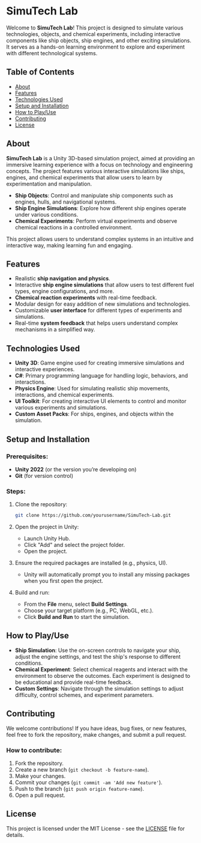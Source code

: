# SimuTech Lab

Welcome to **SimuTech Lab**! This project is designed to simulate various technologies, objects, and chemical experiments, including interactive components like ship objects, ship engines, and other exciting simulations. It serves as a hands-on learning environment to explore and experiment with different technological systems.

## Table of Contents
- [About](#about)
- [Features](#features)
- [Technologies Used](#technologies-used)
- [Setup and Installation](#setup-and-installation)
- [How to Play/Use](#how-to-playuse)
- [Contributing](#contributing)
- [License](#license)

## About
**SimuTech Lab** is a Unity 3D-based simulation project, aimed at providing an immersive learning experience with a focus on technology and engineering concepts. The project features various interactive simulations like ships, engines, and chemical experiments that allow users to learn by experimentation and manipulation.

- **Ship Objects**: Control and manipulate ship components such as engines, hulls, and navigational systems.
- **Ship Engine Simulations**: Explore how different ship engines operate under various conditions.
- **Chemical Experiments**: Perform virtual experiments and observe chemical reactions in a controlled environment.

This project allows users to understand complex systems in an intuitive and interactive way, making learning fun and engaging.

## Features
- Realistic **ship navigation and physics**.
- Interactive **ship engine simulations** that allow users to test different fuel types, engine configurations, and more.
- **Chemical reaction experiments** with real-time feedback.
- Modular design for easy addition of new simulations and technologies.
- Customizable **user interface** for different types of experiments and simulations.
- Real-time **system feedback** that helps users understand complex mechanisms in a simplified way.

## Technologies Used
- **Unity 3D**: Game engine used for creating immersive simulations and interactive experiences.
- **C#**: Primary programming language for handling logic, behaviors, and interactions.
- **Physics Engine**: Used for simulating realistic ship movements, interactions, and chemical experiments.
- **UI Toolkit**: For creating interactive UI elements to control and monitor various experiments and simulations.
- **Custom Asset Packs**: For ships, engines, and objects within the simulation.

## Setup and Installation

### Prerequisites:
- **Unity 2022** (or the version you’re developing on)
- **Git** (for version control)

### Steps:
1. Clone the repository:

    ```bash
    git clone https://github.com/yourusername/SimuTech-Lab.git
    ```

2. Open the project in Unity:
    - Launch Unity Hub.
    - Click "Add" and select the project folder.
    - Open the project.

3. Ensure the required packages are installed (e.g., physics, UI).
    - Unity will automatically prompt you to install any missing packages when you first open the project.

4. Build and run:
    - From the **File** menu, select **Build Settings**.
    - Choose your target platform (e.g., PC, WebGL, etc.).
    - Click **Build and Run** to start the simulation.

## How to Play/Use
- **Ship Simulation**: Use the on-screen controls to navigate your ship, adjust the engine settings, and test the ship's response to different conditions.
- **Chemical Experiment**: Select chemical reagents and interact with the environment to observe the outcomes. Each experiment is designed to be educational and provide real-time feedback.
- **Custom Settings**: Navigate through the simulation settings to adjust difficulty, control schemes, and experiment parameters.

## Contributing
We welcome contributions! If you have ideas, bug fixes, or new features, feel free to fork the repository, make changes, and submit a pull request.

### How to contribute:
1. Fork the repository.
2. Create a new branch (`git checkout -b feature-name`).
3. Make your changes.
4. Commit your changes (`git commit -am 'Add new feature'`).
5. Push to the branch (`git push origin feature-name`).
6. Open a pull request.

## License
This project is licensed under the MIT License - see the [LICENSE](LICENSE) file for details.
